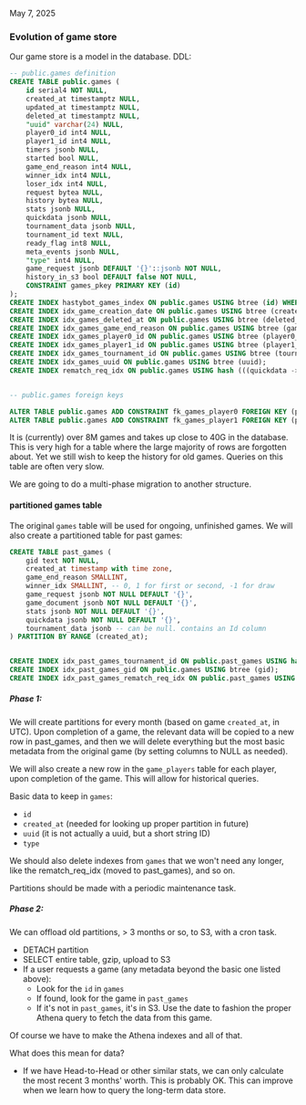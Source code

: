 May 7, 2025

### Evolution of game store

Our game store is a model in the database. DDL:

```sql
-- public.games definition
CREATE TABLE public.games (
	id serial4 NOT NULL,
	created_at timestamptz NULL,
	updated_at timestamptz NULL,
	deleted_at timestamptz NULL,
	"uuid" varchar(24) NULL,
	player0_id int4 NULL,
	player1_id int4 NULL,
	timers jsonb NULL,
	started bool NULL,
	game_end_reason int4 NULL,
	winner_idx int4 NULL,
	loser_idx int4 NULL,
	request bytea NULL,
	history bytea NULL,
	stats jsonb NULL,
	quickdata jsonb NULL,
	tournament_data jsonb NULL,
	tournament_id text NULL,
	ready_flag int8 NULL,
	meta_events jsonb NULL,
	"type" int4 NULL,
	game_request jsonb DEFAULT '{}'::jsonb NOT NULL,
	history_in_s3 bool DEFAULT false NOT NULL,
	CONSTRAINT games_pkey PRIMARY KEY (id)
);
CREATE INDEX hastybot_games_index ON public.games USING btree (id) WHERE ((game_end_reason <> ALL ('{0,5,7}'::integer[])) AND ((player0_id = 230) OR (player1_id = 230)));
CREATE INDEX idx_game_creation_date ON public.games USING btree (created_at);
CREATE INDEX idx_games_deleted_at ON public.games USING btree (deleted_at);
CREATE INDEX idx_games_game_end_reason ON public.games USING btree (game_end_reason);
CREATE INDEX idx_games_player0_id ON public.games USING btree (player0_id);
CREATE INDEX idx_games_player1_id ON public.games USING btree (player1_id);
CREATE INDEX idx_games_tournament_id ON public.games USING btree (tournament_id);
CREATE INDEX idx_games_uuid ON public.games USING btree (uuid);
CREATE INDEX rematch_req_idx ON public.games USING hash (((quickdata ->> 'o'::text)));


-- public.games foreign keys

ALTER TABLE public.games ADD CONSTRAINT fk_games_player0 FOREIGN KEY (player0_id) REFERENCES public.users(id);
ALTER TABLE public.games ADD CONSTRAINT fk_games_player1 FOREIGN KEY (player1_id) REFERENCES public.users(id);
```

It is (currently) over 8M games and takes up close to 40G in the database. This is
very high for a table where the large majority of rows are forgotten about. Yet we still wish to keep the history for old games. Queries on this table are often very slow.

We are going to do a multi-phase migration to another structure.

#### partitioned games table

The original `games` table will be used for ongoing, unfinished games. We will also create a partitioned table for past games:

```sql
CREATE TABLE past_games (
    gid text NOT NULL,
    created_at timestamp with time zone,
    game_end_reason SMALLINT,
    winner_idx SMALLINT, -- 0, 1 for first or second, -1 for draw
    game_request jsonb NOT NULL DEFAULT '{}',
    game_document jsonb NOT NULL DEFAULT '{}',
    stats jsonb NOT NULL DEFAULT '{}',
    quickdata jsonb NOT NULL DEFAULT '{}',
    tournament_data jsonb -- can be null. contains an Id column
) PARTITION BY RANGE (created_at);


CREATE INDEX idx_past_games_tournament_id ON public.past_games USING hash(((tournament_data ->>'Id'::text)));
CREATE INDEX idx_past_games_gid ON public.games USING btree (gid);
CREATE INDEX idx_past_games_rematch_req_idx ON public.past_games USING hash (((quickdata ->> 'o'::text)));

```

##### Phase 1:

We will create partitions for every month (based on game `created_at`, in UTC). Upon completion of a game, the relevant data will be copied to a new row in past_games, and then we will delete everything but the most basic metadata from the original game (by setting columns to NULL as needed).

We will also create a new row in the `game_players` table for each player, upon completion of the game. This will allow for historical queries.


Basic data to keep in `games`:

- `id`
- `created_at` (needed for looking up proper partition in future)
- `uuid` (it is not actually a uuid, but a short string ID)
- `type`

We should also delete indexes from `games` that we won't need any longer, like the rematch_req_idx (moved to past_games), and so on.

Partitions should be made with a periodic maintenance task.

##### Phase 2:

We can offload old partitions, > 3 months or so, to S3, with a cron task.

- DETACH partition
- SELECT entire table, gzip, upload to S3
- If a user requests a game (any metadata beyond the basic one listed above):
    - Look for the `id` in `games`
    - If found, look for the game in `past_games`
    - If it's not in `past_games`, it's in S3. Use the date to fashion the proper Athena query to fetch the data from this game.

Of course we have to make the Athena indexes and all of that.

What does this mean for data?

- If we have Head-to-Head or other similar stats, we can only calculate the most recent 3 months' worth. This is probably OK. This can improve when we learn how to query the long-term data store.